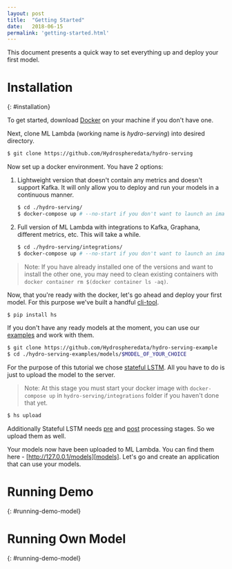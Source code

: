 ```yaml
---
layout: post
title:  "Getting Started"
date:   2018-06-15
permalink: 'getting-started.html'
---
```


This document presents a quick way to set everything up and deploy your first model.


# Installation
{: #installation}

To get started, download [Docker][docker-install] on your machine if you don't have one. 

Next, clone ML Lambda (working name is _hydro-serving_) into desired directory.

```sh
$ git clone https://github.com/Hydrospheredata/hydro-serving
```

Now set up a docker environment. You have 2 options:

1. Lightweight version that doesn't contain any metrics and doesn't support Kafka. It will only allow you to deploy and run your models in a continuous manner. 

	```sh
	$ cd ./hydro-serving/
	$ docker-compose up # --no-start if you don't want to launch an image instanly
	```

2. Full version of ML Lambda with integrations to Kafka, Graphana, different metrics, etc. This will take a while. 
	```sh
	$ cd ./hydro-serving/integrations/
	$ docker-compose up # --no-start if you don't want to launch an image instanly
	```

>Note: If you have already installed one of the versions and want to install the other one, you may need to clean existing containers with `docker container rm $(docker container ls -aq)`.

Now, that you're ready with the docker, let's go ahead and deploy your first model. For this purpose we've built a handful [cli-tool][hydro-serving-cli]. 

```sh
$ pip install hs
```

If you don't have any ready models at the moment, you can use our [examples][hydro-serving-examples] and work with them. 

```sh
$ git clone https://github.com/Hydrospheredata/hydro-serving-example
$ cd ./hydro-serving-examples/models/$MODEL_OF_YOUR_CHOICE
```

For the purpose of this tutorial we chose [stateful LSTM][stateful-lstm]. All you have to do is just to upload the model to the server. 

> Note: At this stage you must start your docker image with `docker-compose up` in `hydro-serving/integrations` folder if you haven't done that yet.

```sh
$ hs upload
```

Additionally Stateful LSTM needs [pre][stateful-lstm-pre] and [post][stateful-lstm-post] processing stages. So we upload them as well.

Your models now have been uploaded to ML Lambda. You can find them here - [http://127.0.0.1/models][models]. Let's go and create an application that can use your models. 

# Running Demo 
{: #running-demo-model}

# Running Own Model 
{: #running-demo-model}

[docker-install]: https://docs.docker.com/install/
[docker-hub]: https://hub.docker.com/u/hydrosphere/
[docker-hub-python]: https://hub.docker.com/u/hydrosphere/serving-runtime-python/
[docker-hub-spark]: https://hub.docker.com/r/hydrosphere/serving-runtime-spark/
[docker-hub-tensorflow]: https://hub.docker.com/u/hydrosphere/serving-runtime-tensorflow/

[hydro-sonar]: https://hydrosphere.io/sonar/
[hydro-serving-cli]: https://github.com/Hydrospheredata/hydro-serving-cli
[hydro-serving-examples]: https://github.com/Hydrospheredata/hydro-serving-example
[appache-kafka]: https://kafka.apache.org
[stateful-lstm]: https://github.com/Hydrospheredata/hydro-serving-example/tree/master/models/stateful_lstm
[stateful-lstm-pre]: https://github.com/Hydrospheredata/hydro-serving-example/tree/master/models/stateful_lstm_preprocessing
[stateful-lstm-post]: https://github.com/Hydrospheredata/hydro-serving-example/tree/master/models/stateful_lstm_postprocessing
[models]: http://127.0.0.1/models
[applications]: http://127.0.0.1/applications
